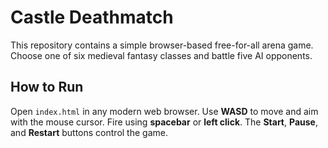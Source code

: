 # Castle Deathmatch

This repository contains a simple browser-based free-for-all arena game.
Choose one of six medieval fantasy classes and battle five AI opponents.

## How to Run

Open `index.html` in any modern web browser. Use **WASD** to move and
aim with the mouse cursor. Fire using **spacebar** or **left click**.
The **Start**, **Pause**, and **Restart** buttons control the game.
